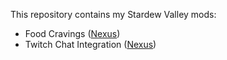 This repository contains my Stardew Valley mods:
* Food Cravings ([Nexus](https://www.nexusmods.com/stardewvalley/mods/17126))
* Twitch Chat Integration ([Nexus](https://www.nexusmods.com/stardewvalley/mods/17321))
